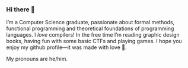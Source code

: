 ### Hi there 👋

I’m a Computer Science graduate, passionate about formal methods, functional programming and theoretical foundations of programming languages. I *love* compilers! In the free time I’m reading graphic design books, having fun with some basic CTFs and playing games. I hope you enjoy my github profile—it was made with love 🥰.

My pronouns are he/him.
